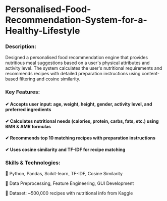 # Personalised-Food-Recommendation-System-for-a-Healthy-Lifestyle
### Description:

Designed a personalised food recommendation engine that provides nutritious meal suggestions based on a user's physical attributes and activity level. The system calculates the user's nutritional requirements and recommends recipes with detailed preparation instructions using content-based filtering and cosine similarity.

### Key Features:

#### ✔ Accepts user input: age, weight, height, gender, activity level, and preferred ingredients
#### ✔ Calculates nutritional needs (calories, protein, carbs, fats, etc.) using BMR & AMR formulas
#### ✔ Recommends top 10 matching recipes with preparation instructions
#### ✔ Uses cosine similarity and TF-IDF for recipe matching

### Skills & Technologies:
🔹 Python, Pandas, Scikit-learn, TF-IDF, Cosine Similarity

🔹 Data Preprocessing, Feature Engineering, GUI Development

🔹 Dataset: ~500,000 recipes with nutritional info from Kaggle
